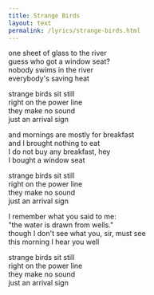 ```yaml
---
title: Strange Birds
layout: text
permalink: /lyrics/strange-birds.html
---
```


one sheet of glass to the river  
guess who got a window seat?  
nobody swims in the river  
everybody's saving heat

strange birds sit still  
right on the power line  
they make no sound  
just an arrival sign

and mornings are mostly for breakfast  
and I brought nothing to eat  
I do not buy any breakfast, hey  
I bought a window seat

strange birds sit still  
right on the power line  
they make no sound  
just an arrival sign

I remember what you said to me:  
"the water is drawn from wells."  
though I don't see what you, sir, must see  
this morning I hear you well

strange birds sit still  
right on the power line  
they make no sound  
just an arrival sign
